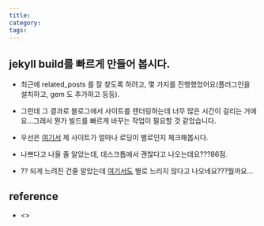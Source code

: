 ```yaml
---
title:
category:
tags:
---
```


## jekyll build를 빠르게 만들어 봅시다. 

- 최근에 related_posts 를 잘 찾도록 하려고, 몇 가지를 진행했었어요(플러그인을 설치하고, gem 도 추가하고 등등). 
- 그런데 그 결과로 블로그에서 사이트를 렌더링하는데 너무 많은 시간이 걸리는 거에요...그래서 뭔가 빌드를 빠르게 바꾸는 작업이 필요할 것 같았습니다. 

- 우선은 [여기서](https://developers.google.com/speed/pagespeed/insights/?url=https%3A%2F%2Ffrhyme.github.io) 제 사이트가 얼마나 로딩이 별로인지 체크해봅시다. 
- 나쁘다고 나올 줄 알았는데, 데스크톱에서 괜찮다고 나오는데요???86점. 

- ?? 되게 느려진 건줄 알았는데 [여기서도](https://gtmetrix.com/reports/frhyme.github.io/LCyK7YlQ) 별로 느리지 않다고 나오네요???뭘까요...


## reference 

- <>
